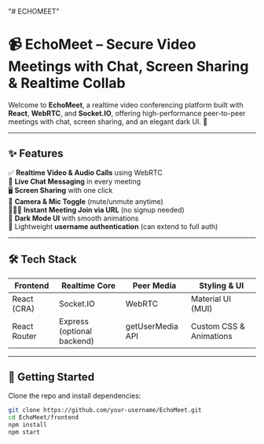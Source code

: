 "# ECHOMEET" 
# 📹 EchoMeet – Secure Video Meetings with Chat, Screen Sharing & Realtime Collab

Welcome to **EchoMeet**, a realtime video conferencing platform built with **React**, **WebRTC**, and **Socket.IO**, offering high-performance peer-to-peer meetings with chat, screen sharing, and an elegant dark UI. 🚀

---

## ✨ Features

✅ **Realtime Video & Audio Calls** using WebRTC  
💬 **Live Chat Messaging** in every meeting  
🖥️ **Screen Sharing** with one click  
🎥 **Camera & Mic Toggle** (mute/unmute anytime)  
🧑‍🤝‍🧑 **Instant Meeting Join via URL** (no signup needed)  
🌙 **Dark Mode UI** with smooth animations  
🔐 Lightweight **username authentication** (can extend to full auth)

---

## 🛠 Tech Stack

| Frontend       | Realtime Core   | Peer Media   | Styling & UI       |
|----------------|------------------|--------------|--------------------|
| React (CRA)    | Socket.IO        | WebRTC       | Material UI (MUI)  |
| React Router   | Express (optional backend) | getUserMedia API | Custom CSS & Animations |

---

## 🚀 Getting Started

Clone the repo and install dependencies:

```bash
git clone https://github.com/your-username/EchoMeet.git
cd EchoMeet/frontend
npm install
npm start
